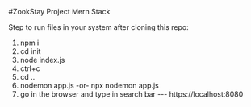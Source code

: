 #ZookStay Project Mern Stack

Step to run files in your system after cloning this repo:
1. npm i
2. cd init
3. node index.js
4. ctrl+c
5. cd ..
6. nodemon app.js -or- npx nodemon app.js
7. go in the browser and type in search bar ---  https://localhost:8080

